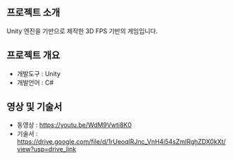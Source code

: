 ## 프로젝트 소개
Unity 엔진을 기반으로 제작한 3D FPS 기반의 게임입니다.

## 프로젝트 개요
- 개발도구 : Unity
- 개발언어 : C#

## 영상 및 기술서
- 동영상 : https://youtu.be/WdM9Vwtj8K0
- 기술서 : https://drive.google.com/file/d/1rUeoqlRJnc_VnH4i54sZmlRghZDX0kXt/view?usp=drive_link
